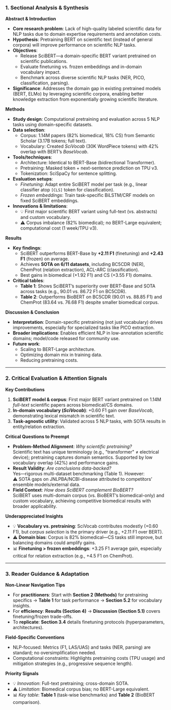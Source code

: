 ### **1. Sectional Analysis & Synthesis**

**Abstract & Introduction**  
- **Core research problem**: Lack of high-quality labeled scientific data for NLP tasks due to domain expertise requirements and annotation costs.  
- **Hypothesis**: Pretraining BERT on scientific text (instead of general corpora) will improve performance on scientific NLP tasks.  
- **Objectives**:  
  - Release SciBERT—a domain-specific BERT variant pretrained on scientific publications.  
  - Evaluate finetuning vs. frozen embeddings and in-domain vocabulary impact.  
  - Benchmark across diverse scientific NLP tasks (NER, PICO, classification, parsing).  
- **Significance**: Addresses the domain gap in existing pretrained models (BERT, ELMo) by leveraging scientific corpora, enabling better knowledge extraction from exponentially growing scientific literature.  

**Methods**  
- **Study design**: Computational pretraining and evaluation across 5 NLP tasks using domain-specific datasets.  
- **Data selection**:  
  - Corpus: 1.14M papers (82% biomedical, 18% CS) from Semantic Scholar (3.17B tokens; full text).  
  - Vocabulary: Created *SciVocab* (30K WordPiece tokens) with 42% overlap with BERT’s *BaseVocab*.  
- **Tools/techniques**:  
  - Architecture: Identical to BERT-Base (bidirectional Transformer).  
  - Pretraining: Masked token + next-sentence prediction on TPU v3.  
  - Tokenization: SciSpaCy for sentence splitting.  
- **Evaluation setups**:  
  - *Finetuning*: Adapt entire SciBERT model per task (e.g., linear classifier atop `[CLS]` token for classification).  
  - *Frozen embeddings*: Train task-specific BiLSTM/CRF models on fixed SciBERT embeddings.  
- **Innovations & limitations**:  
  - 💡 First major scientific BERT variant using full-text (vs. abstracts) and custom vocabulary.  
  - ⚠️ Corpus imbalance (82% biomedical); no BERT-Large equivalent; computational cost (1 week/TPU v3).  

**Results**  
- **Key findings**:  
  - SciBERT outperforms BERT-Base by **+2.11 F1** (finetuning) and **+2.43 F1** (frozen) on average.  
  - Achieves **SOTA on 6/11 datasets**, including BC5CDR (NER), ChemProt (relation extraction), ACL-ARC (classification).  
  - Best gains in biomedical (+1.92 F1) and CS (+3.55 F1) domains.  
- **Critical tables**:  
  - **Table 1**: Shows SciBERT’s superiority over BERT-Base and SOTA across tasks (e.g., 90.01 vs. 86.72 F1 on BC5CDR).  
  - **Table 2**: Outperforms BioBERT on BC5CDR (90.01 vs. 88.85 F1) and ChemProt (83.64 vs. 76.68 F1) despite smaller biomedical corpus.  

**Discussion & Conclusion**  
- **Interpretation**: Domain-specific pretraining (not just vocabulary) drives improvements, especially for specialized tasks like PICO extraction.  
- **Broader implications**: Enables efficient NLP in low-annotation scientific domains; model/code released for community use.  
- **Future work**:  
  - Scaling to BERT-Large architecture.  
  - Optimizing domain mix in training data.  
  - Reducing pretraining costs.  

---

### **2. Critical Evaluation & Attention Signals**  

**Key Contributions**  
1. **SciBERT model & corpus**: First major BERT variant pretrained on 1.14M *full-text* scientific papers across biomedical/CS domains.  
2. **In-domain vocabulary (*SciVocab*)**: +0.60 F1 gain over *BaseVocab*, demonstrating lexical mismatch in scientific text.  
3. **Task-agnostic utility**: Validated across 5 NLP tasks, with SOTA results in entity/relation extraction.  

**Critical Questions to Preempt**  
- **Problem-Method Alignment**: *Why scientific pretraining?*  
  Scientific text has unique terminology (e.g., "transformer" ≠ electrical device); pretraining captures domain semantics. Supported by low vocabulary overlap (42%) and performance gains.  
- **Result Validity**: *Are conclusions data-backed?*  
  Yes—rigorous multi-dataset benchmarking (Table 1). However:  
  ⚠️ SOTA gaps on JNLPBA/NCBI-disease attributed to competitors’ ensemble models/external data.  
- **Field Context**: *How does SciBERT complement BioBERT?*  
  SciBERT uses multi-domain corpus (vs. BioBERT’s biomedical-only) and custom vocabulary, achieving competitive biomedical results with broader applicability.  

**Underappreciated Insights**  
- 💡 **Vocabulary vs. pretraining**: SciVocab contributes modestly (+0.60 F1), but *corpus selection* is the primary driver (e.g., +2.11 F1 over BERT).  
- ⚠️ **Domain bias**: Corpus is 82% biomedical—CS tasks still improve, but balancing domains could amplify gains.  
- 📊 **Finetuning > frozen embeddings**: +3.25 F1 average gain, especially critical for relation extraction (e.g., +4.5 F1 on ChemProt).  

---

### **3. Reader Guidance & Adaptation**  

**Non-Linear Navigation Tips**  
- For **practitioners**: Start with **Section 2 (Methods)** for pretraining specifics → **Table 1** for task performance → **Section 5.2** for vocabulary insights.  
- For **efficiency**: **Results (Section 4)** → **Discussion (Section 5.1)** covers finetuning/frozen trade-offs.  
- To **replicate**: **Section 3.4** details finetuning protocols (hyperparameters, architectures).  

**Field-Specific Conventions**  
- NLP-focused: Metrics (F1, LAS/UAS) and tasks (NER, parsing) are standard; no oversimplification needed.  
- Computational constraints: Highlights pretraining costs (TPU usage) and mitigation strategies (e.g., progressive sequence length).  

**Priority Signals**  
- 💡 *Innovation*: Full-text pretraining; cross-domain SOTA.  
- ⚠️ *Limitation*: Biomedical corpus bias; no BERT-Large equivalent.  
- 📊 *Key table*: **Table 1** (task-wise benchmarks) and **Table 2** (BioBERT comparison).